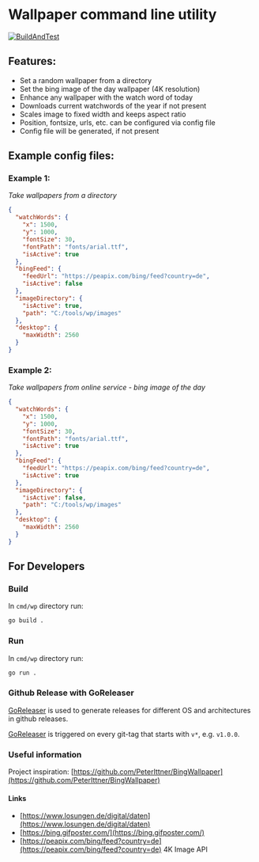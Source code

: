 # Wallpaper command line utility

[![BuildAndTest](https://github.com/PeterIttner/go-wallpaper/actions/workflows/ci.yml/badge.svg)](https://github.com/PeterIttner/go-wallpaper/actions/workflows/ci.yml)

## Features:

- Set a random wallpaper from a directory
- Set the bing image of the day wallpaper (4K resolution)
- Enhance any wallpaper with the watch word of today
- Downloads current watchwords of the year if not present
- Scales image to fixed width and keeps aspect ratio
- Position, fontsize, urls, etc. can be configured via config file
- Config file will be generated, if not present 

## Example config files:

### Example 1:
*Take wallpapers from a directory*

```json
{
  "watchWords": {
    "x": 1500,
    "y": 1000,
    "fontSize": 30,
    "fontPath": "fonts/arial.ttf",
    "isActive": true
  },
  "bingFeed": {
    "feedUrl": "https://peapix.com/bing/feed?country=de",
    "isActive": false
  },
  "imageDirectory": {
    "isActive": true,
    "path": "C:/tools/wp/images"
  },
  "desktop": {
    "maxWidth": 2560
  }
}
```

### Example 2:
*Take wallpapers from online service - bing image of the day*

```json
{
  "watchWords": {
    "x": 1500,
    "y": 1000,
    "fontSize": 30,
    "fontPath": "fonts/arial.ttf",
    "isActive": true
  },
  "bingFeed": {
    "feedUrl": "https://peapix.com/bing/feed?country=de",
    "isActive": true
  },
  "imageDirectory": {
    "isActive": false,
    "path": "C:/tools/wp/images"
  },
  "desktop": {
    "maxWidth": 2560
  }
}
```

## For Developers
### Build

In `cmd/wp` directory run:

```bash
go build .
```

### Run

In `cmd/wp` directory run:

```bash
go run .
```

### Github Release with GoReleaser

[GoReleaser](https://goreleaser.com/)  is used to generate releases for different OS and architectures in github releases.

[GoReleaser](https://goreleaser.com/) is triggered on every git-tag that starts with `v*`, e.g. `v1.0.0`.

### Useful information

Project inspiration: [https://github.com/PeterIttner/BingWallpaper](https://github.com/PeterIttner/BingWallpaper)

#### Links

- [https://www.losungen.de/digital/daten](https://www.losungen.de/digital/daten)
- [https://bing.gifposter.com/](https://bing.gifposter.com/)
- [https://peapix.com/bing/feed?country=de](https://peapix.com/bing/feed?country=de) 4K Image API
